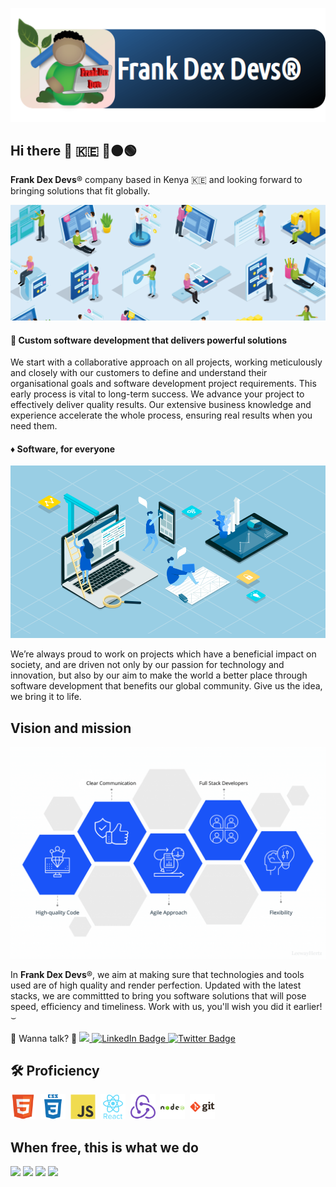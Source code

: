 <p align="center" width="100%"><img src="https://github.com/Frank-Dex-Devs/.github/blob/main/profile/newest.png"/></p>


## Hi there 👋 :kenya: :red_circle::orange_circle::green_circle:

<strong>Frank Dex Devs</strong>:registered: company based in Kenya :kenya: and looking forward to bringing solutions that fit globally.

<img src="https://github.com/Frank-Dex-Devs/.github/blob/main/profile/2.png"/>

#### :telescope: Custom software development that delivers powerful solutions

We start with a collaborative approach on all projects, working meticulously and closely with our customers to define and understand 
their organisational goals and software development project requirements. This early process is vital to long-term success. 
We advance your project to effectively deliver quality results. Our extensive business knowledge and experience accelerate the whole process, 
ensuring real results when you need them.


#### :diamonds: Software, for everyone 

<img src="https://github.com/Frank-Dex-Devs/.github/blob/main/profile/1.png"/>

We’re always proud to work on projects which have a beneficial impact on society, and are driven not only by our passion for technology and innovation, but also by our aim to make the world a better place through software development that benefits our global community. Give us the idea, we bring it to life.

## Vision and mission

<img src="https://github.com/Frank-Dex-Devs/.github/blob/main/profile/4.png"/>

In <strong>Frank Dex Devs</strong>&reg;, we aim at making sure that technologies and tools used are of high quality and render
perfection. Updated with the latest stacks, we are committted to bring you software solutions that will pose speed,
efficiency and timeliness. Work with us, you'll wish you did it earlier!&smile;


<div id="badges">
 💬 Wanna talk? 🧞
 
 
 <a href="mailto:lucasfrank254@gmail.com">
 <img src="https://img.shields.io/badge/Gmail-D14836?style=for-the-badge&logo=gmail&logoColor=white"/>
  </a>
  <a href="https://www.linkedin.com/in/francis-karuri-b30334177/">
    <img src="https://img.shields.io/badge/LinkedIn-blue?style=for-the-badge&logo=linkedin&logoColor=white" alt="LinkedIn Badge"/>
  </a>
  <a href="https://twitter.com/dev_luke_254">
    <img src="https://img.shields.io/badge/Twitter-blue?style=for-the-badge&logo=twitter&logoColor=white" alt="Twitter Badge"/>
  </a>
 </div>



## :hammer_and_wrench: Proficiency


<div>
  <img src="https://github.com/devicons/devicon/blob/master/icons/html5/html5-original.svg" title="HTML5" alt="HTML" width="40" height="40"/>&nbsp;
  <img src="https://github.com/devicons/devicon/blob/master/icons/css3/css3-plain-wordmark.svg"  title="CSS3" alt="CSS" width="40" height="40"/>&nbsp;
  <img src="https://github.com/devicons/devicon/blob/master/icons/javascript/javascript-original.svg" title="JavaScript" alt="JavaScript" width="40" height="40"/>&nbsp;
  <img src="https://github.com/devicons/devicon/blob/master/icons/react/react-original-wordmark.svg" title="React" alt="React" width="40" height="40"/>&nbsp;
  <img src="https://github.com/devicons/devicon/blob/master/icons/redux/redux-original.svg" title="Redux" alt="Redux " width="40" height="40"/>&nbsp;
  <img src="https://github.com/devicons/devicon/blob/master/icons/nodejs/nodejs-original-wordmark.svg" title="NodeJS" alt="NodeJS" width="40" height="40"/>&nbsp;
  <img src="https://github.com/devicons/devicon/blob/master/icons/git/git-original-wordmark.svg" title="Git" **alt="Git" width="40" height="40"/>
</div>



## When free, this is what we do

<div float="left">
<img src="https://github-readme-stats.vercel.app/api?username=LUCASFRANKINC&show_icons=true&theme=radical" /> 
<img src="https://github-readme-streak-stats.herokuapp.com/?user=LUCASFRANKINC&theme=radical" /> 
<img src="https://github-readme-stats.vercel.app/api/top-langs/?username=LUCASFRANKINC&show_icons=true&theme=radical&langs_count=8)](https://github.com/LUCASFRANKINC/github-readme-stats" height="250em"/> 
 <img src="https://activity-graph.herokuapp.com/graph?username=LUCASFRANKINC&theme=radical" height="250em" />
</div>
